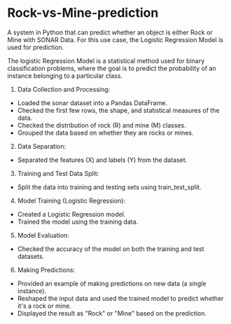 # Rock-vs-Mine-prediction
A system in Python that can predict whether an object is either Rock or Mine with SONAR Data. For this use case, the Logistic Regression Model is used for prediction.

The logistic Regression Model is a statistical method used for binary classification problems, where the goal is to predict the probability of an instance belonging to a particular class.



1. Data Collection and Processing:

  - Loaded the sonar dataset into a Pandas DataFrame.
  - Checked the first few rows, the shape, and statistical measures of the data.
  - Checked the distribution of rock (R) and mine (M) classes.
  - Grouped the data based on whether they are rocks or mines.

2. Data Separation:

  - Separated the features (X) and labels (Y) from the dataset.

3. Training and Test Data Split:

  - Split the data into training and testing sets using train_test_split.

4. Model Training (Logistic Regression):

  - Created a Logistic Regression model.
  - Trained the model using the training data.

5. Model Evaluation:

  - Checked the accuracy of the model on both the training and test datasets.

6. Making Predictions:

  - Provided an example of making predictions on new data (a single instance).
  - Reshaped the input data and used the trained model to predict whether it's a rock or mine.
  - Displayed the result as "Rock" or "Mine" based on the prediction.
